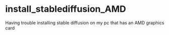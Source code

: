 # install_stablediffusion_AMD
Having trouble installing stable diffusion on my pc that has an AMD graphics card
